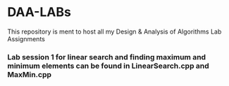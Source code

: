 # DAA-LABs
 This repository is ment to host all my Design & Analysis of Algorithms Lab Assignments
### Lab session 1 for linear search and finding maximum and minimum elements can be found in LinearSearch.cpp and MaxMin.cpp
